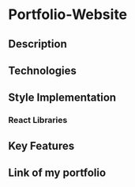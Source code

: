 # Portfolio-Website

## Description



## Technologies



## Style Implementation


### React Libraries



## Key Features



## Link of my portfolio


